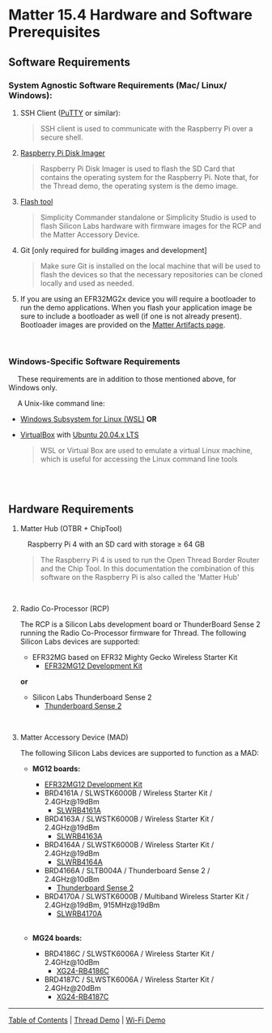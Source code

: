 # Matter 15.4 Hardware and Software Prerequisites

## Software Requirements

### System Agnostic Software Requirements (Mac/ Linux/ Windows):

1. SSH Client ([PuTTY](https://www.putty.org/) or similar):
    > SSH client is used to communicate with the Raspberry Pi over a secure
    > shell.
1. [Raspberry Pi Disk Imager](https://www.raspberrypi.com/software/)
    > Raspberry Pi Disk Imager is used to flash the SD Card that contains the
    > operating system for the Raspberry Pi. Note that, for the
    Thread demo, the operating system is the demo image.
1. [Flash tool](../general/FLASH_SILABS_DEVICE.md)
    > Simplicity Commander standalone or Simplicity Studio is used to flash
    > Silicon Labs hardware with firmware images for the RCP and the Matter
    > Accessory Device.
1. Git [only required for building images and development]
    > Make sure Git is installed on the local machine that will be used to flash
    > the devices so that the necessary repositories can be cloned locally and
    > used as needed.
1. If you are using an EFR32MG2x device you will require a bootloader to run the demo applications. When you flash your application image be sure to include a bootloader as well (if one is not already present). Bootloader images are provided on the [Matter Artifacts page](../general/ARTIFACTS.md).

<br>

### Windows-Specific Software Requirements

&emsp; These requirements are in addition to those mentioned above, for Windows only. <br>

&emsp; A Unix-like command line:

-   [Windows Subsystem for Linux (WSL)](https://docs.microsoft.com/en-us/windows/wsl/about)
    **OR**
-   [VirtualBox](https://www.virtualbox.org/) with
    [Ubuntu 20.04.x LTS](https://ubuntu.com/download/desktop)

    > WSL or Virtual Box are used to emulate a virtual Linux machine, which is
    > useful for accessing the Linux command line tools

<br><br>

## Hardware Requirements

1. Matter Hub (OTBR + ChipTool)

    &emsp;Raspberry Pi 4 with an SD card with storage $\geq$ 64 GB

    > The Raspberry Pi 4 is used to run the Open Thread Border Router and the
    > Chip Tool. In this documentation the combination of this software on the
    > Raspberry Pi is also called the 'Matter Hub'

<br>

2. Radio Co-Processor (RCP)

    The RCP is a Silicon Labs development board or ThunderBoard Sense 2 running
    the Radio Co-Processor firmware for Thread. The following Silicon Labs
    devices are supported:

    - EFR32MG based on EFR32 Mighty Gecko Wireless Starter Kit
        - [EFR32MG12 Development Kit](https://www.silabs.com/development-tools/wireless/zigbee/efr32mg12-dual-band-starter-kit)

    **or**

    - Silicon Labs Thunderboard Sense 2
        - [Thunderboard Sense 2](https://www.silabs.com/development-tools/thunderboard/thunderboard-sense-two-kit)

<br>

3. Matter Accessory Device (MAD)

    The following Silicon Labs devices are supported to function as a MAD:

    - **MG12 boards:**

        - [EFR32MG12 Development Kit](https://www.silabs.com/development-tools/wireless/zigbee/efr32mg12-dual-band-starter-kit)
        - BRD4161A / SLWSTK6000B / Wireless Starter Kit / 2.4GHz@19dBm
            - [SLWRB4161A](https://www.silabs.com/development-tools/wireless/zigbee/slwrb4161a-efr32mg12-radio-board)
        - BRD4163A / SLWSTK6000B / Wireless Starter Kit / 2.4GHz@19dBm
            - [SLWRB4163A](https://www.silabs.com/development-tools/wireless/zigbee/slwrb4163a-efr32mg12-radio-board)
        - BRD4164A / SLWSTK6000B / Wireless Starter Kit / 2.4GHz@19dBm
            - [SLWRB4164A](https://www.silabs.com/development-tools/wireless/zigbee/slwrb4164a-efr32mg12-radio-board)
        - BRD4166A / SLTB004A / Thunderboard Sense 2 / 2.4GHz@10dBm
            - [Thunderboard Sense 2](https://www.silabs.com/development-tools/thunderboard/thunderboard-sense-two-kit)
        - BRD4170A / SLWSTK6000B / Multiband Wireless Starter Kit /
          2.4GHz@19dBm, 915MHz@19dBm
            - [SLWRB4170A](https://www.silabs.com/development-tools/wireless/zigbee/slwrb4170a-efr32mg12-radio-board)
              <br><br>

    - **MG24 boards:**
        - BRD4186C / SLWSTK6006A / Wireless Starter Kit / 2.4GHz@10dBm
            - [XG24-RB4186C](https://www.silabs.com/development-tools/wireless/xg24-rb4186c-efr32xg24-wireless-gecko-radio-board)
        - BRD4187C / SLWSTK6006A / Wireless Starter Kit / 2.4GHz@20dBm
            - [XG24-RB4187C](https://www.silabs.com/development-tools/wireless/xg24-rb4187c-efr32xg24-wireless-gecko-radio-board)

----
[Table of Contents](../README.md) | [Thread Demo](./DEMO_OVERVIEW.md) | [Wi-Fi Demo](../wifi/DEMO_OVERVIEW.md)